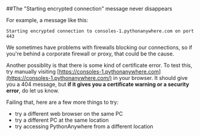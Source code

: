 
<!--
.. title: Starting encrypted connection
.. slug: StartingEncryptedConnection
.. date: 2015-05-13 14:35:28 UTC+01:00
.. tags:
.. category:
.. link:
.. description:
.. type: text
-->


##The "Starting encrypted connection" message never disappears

For example, a message like this:

    Starting encrypted connection to consoles-1.pythonanywhere.com on port 443

We sometimes have problems with firewalls blocking our connections, so if you're
behind a corporate firewall or proxy, that could be the cause.

Another possiblity is that there is some kind of certificate error. To test
this, try manually visiting
[https://consoles-1.pythonanywhere.com](https://consoles-1.pythonanywhere.com/)
in your browser. It should give you a 404 message, but **if it gives you a
certificate warning or a security error**, do let us know.

Failing that, here are a few more things to try:

  * try a different web browser on the same PC
  * try a different PC at the same location
  * try accessing PythonAnywhere from a different location
